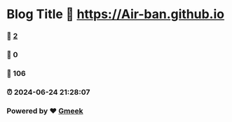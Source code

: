 # Blog Title :link: https://Air-ban.github.io 
### :page_facing_up: [2](https://Air-ban.github.io/tag.html) 
### :speech_balloon: 0 
### :hibiscus: 106 
### :alarm_clock: 2024-06-24 21:28:07 
### Powered by :heart: [Gmeek](https://github.com/Meekdai/Gmeek)

